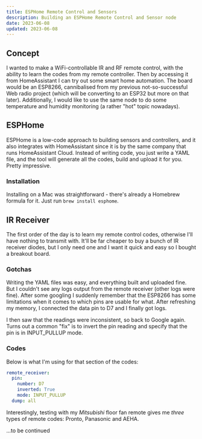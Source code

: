 ```yaml
---
title: ESPHome Remote Control and Sensors
description: Building an ESPHome Remote Control and Sensor node
date: 2023-06-08
updated: 2023-06-08
---
```


## Concept

I wanted to make a WiFi-controllable IR and RF remote control, with the ability to learn the codes from my remote controller. Then by accessing it from HomeAssistant I can try out some smart home automation. The board would be an ESP8266, cannibalised from my previous not-so-successful Web radio project (which will be converting to an ESP32 but more on that later). Additionally, I would like to use the same node to do some temperature and humidity monitoring (a rather "hot" topic nowadays).

## ESPHome

ESPHome is a low-code approach to building sensors and controllers, and it also integrates with HomeAssistant since it is by the same company that runs HomeAssistant Cloud. Instead of writing code, you just write a YAML file, and the tool will generate all the codes, build and upload it for you. Pretty impressive.

### Installation

Installing on a Mac was straightforward - there's already a Homebrew formula for it. Just run `brew install esphome`.

## IR Receiver

The first order of the day is to learn my remote control codes, otherwise I'll have nothing to transmit with. It'll be far cheaper to buy a bunch of IR receiver diodes, but I only need one and I want it quick and easy so I bought a breakout board.

### Gotchas

Writing the YAML files was easy, and everything built and uploaded fine. But I couldn't see any logs output from the remote receiver (other logs were fine). After some googling I suddenly remember that the ESP8266 has some limitations when it comes to which pins are usable for what. After refreshing my memory, I connected the data pin to D7 and I finally got logs.

I then saw that the readings were inconsistent, so back to Google again. Turns out a common "fix" is to invert the pin reading and specify that the pin is in INPUT_PULLUP mode.

### Codes

Below is what I'm using for that section of the codes:

```yaml
remote_receiver:
  pin:
    number: D7
    inverted: True
    mode: INPUT_PULLUP
  dump: all
```

Interestingly, testing with my *Mitsubishi* floor fan remote gives me *three* types of remote codes: Pronto, Panasonic and AEHA.

...to be continued
